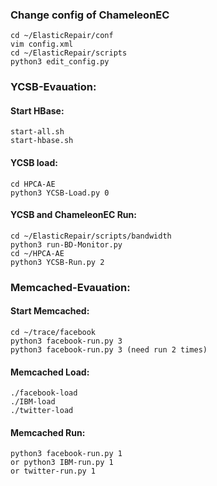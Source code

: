 ### Change config of  ChameleonEC

```
cd ~/ElasticRepair/conf
vim config.xml
cd ~/ElasticRepair/scripts
python3 edit_config.py
```

### YCSB-Evauation:

#### Start HBase:

```shell
start-all.sh
start-hbase.sh
```

#### YCSB load:

```shell
cd HPCA-AE
python3 YCSB-Load.py 0
```

#### YCSB and ChameleonEC Run:

```shell
cd ~/ElasticRepair/scripts/bandwidth
python3 run-BD-Monitor.py
cd ~/HPCA-AE
python3 YCSB-Run.py 2
```

### Memcached-Evauation:

#### Start Memcached:

```
cd ~/trace/facebook
python3 facebook-run.py 3
python3 facebook-run.py 3 (need run 2 times)
```

#### Memcached Load:

```
./facebook-load
./IBM-load
./twitter-load
```

#### Memcached Run:

```
python3 facebook-run.py 1
or python3 IBM-run.py 1
or twitter-run.py 1
```

